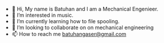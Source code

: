 - 👋 Hi, My name is Batuhan and I am a Mechanical Engenieer.
- 👀 I’m interested in music.
- 🌱 I’m currently learning how to file spooling.
- 💞️ I’m looking to collaborate on on mechanical engineering
- 📫 How to reach me batuhangaser@gmail.com

<!---
BGaser/BGaser is a ✨ special ✨ repository because its `README.md` (this file) appears on your GitHub profile.
You can click the Preview link to take a look at your changes.
--->
